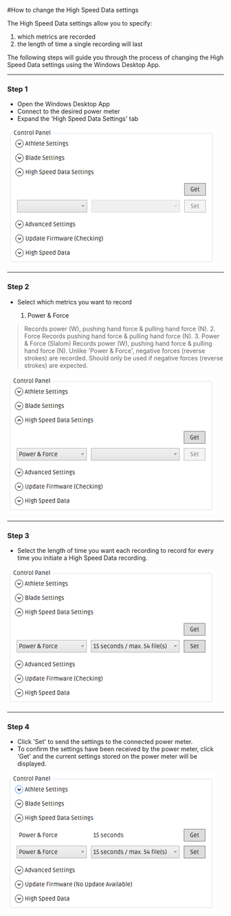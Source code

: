 #How to change the High Speed Data settings

The High Speed Data settings allow you to specify:

1. which metrics are recorded
2. the length of time a single recording will last

The following steps will guide you through the process of changing the High Speed Data settings using the Windows Desktop App.

---

### Step 1
* Open the Windows Desktop App
* Connect to the desired power meter
* Expand the 'High Speed Data Settings' tab

![](/assets/hfd_expand.png)

---

### Step 2
* Select which metrics you want to record

    1. Power & Force
> Records power (W), pushing hand force & pulling hand force (N).
    2. Force
> Records pushing hand force & pulling hand force (N).
    3. Power & Force (Slalom)
> Records power (W), pushing hand force & pulling hand force (N). Unlike 'Power & Force', negative forces (reverse strokes) are recorded. Should only be used if negative forces (reverse strokes) are expected.

![](/assets/hfd_format.png)

---

### Step 3
* Select the length of time you want each recording to record for every time you initiate a High Speed Data recording.

![](/assets/hfd_length.png)

---

### Step 4
* Click 'Set' to send the settings to the connected power meter.
* To confirm the settings have been received by the power meter, click 'Get' and the current settings stored on the power meter will be displayed.

![](/assets/hfd_check.png)
